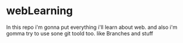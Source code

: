 # webLearning
In this repo i'm gonna put everything i'll learn about web.
and also i'm gomma try to use sone git toold too.
like Branches and stuff
